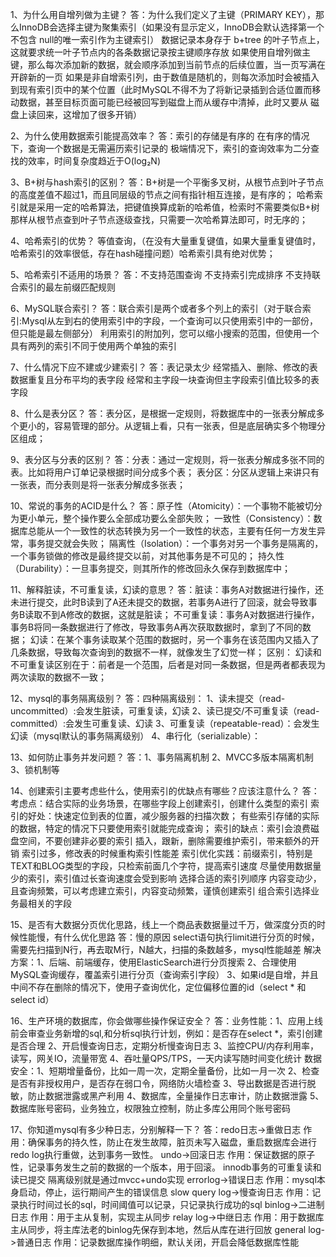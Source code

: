1、为什么用自增列做为主键？
答：为什么我们定义了主键（PRIMARY KEY），那么InnoDB会选择主键为聚集索引（如果没有显示定义，InnoDB会默认选择第一个不包含
    null的唯一索引作为主键索引）
    数据记录本身存于 b+tree 的叶子节点上，这就要求统一叶子节点内的各条数据记录按主键顺序存放
    如果使用自增列做主键，那么每次添加新的数据，就会顺序添加到当前节点的后续位置，当一页写满在开辟新的一页
    如果是非自增索引列，由于数值是随机的，则每次添加时会被插入到现有索引页中的某个位置（此时MySQL不得不为了将新记录插到合适位置⽽移动数据，甚⾄⽬标⻚⾯可能已经被回写到磁盘上⽽从缓存中清掉，此时⼜要从
    磁盘上读回来，这增加了很多开销）

2、为什么使用数据索引能提高效率？
答：索引的存储是有序的
    在有序的情况下，查询一个数据是无需遍历索引记录的
    极端情况下，索引的查询效率为二分查找的效率，时间复杂度趋近于O(log₂N)

3、B+树与hash索引的区别？
答：B+树是一个平衡多叉树，从根节点到叶子节点的高度差值不超过1，而且同层级的节点之间有指针相互连接，是有序的；
    哈希索引就是采用一定的哈希算法，把键值换算成新的哈希值，检索时不需要类似B+树那样从根节点查到叶子节点逐级查找，只需要一次哈希算法即可，时无序的；

4、哈希索引的优势？
等值查询，（在没有大量重复键值，如果大量重复键值时，哈希索引的效率很低，存在hash碰撞问题）哈希索引具有绝对优势；

5、哈希索引不适用的场景？
答：不支持范围查询
    不支持索引完成排序
    不支持联合索引的最左前缀匹配规则

6、MySQL联合索引？
答：联合索引是两个或者多个列上的索引（对于联合索引:Mysql从左到右的使⽤索引中的字段，⼀个查询可以只使⽤索引中的⼀部份，但只能是最左侧部分）
    利用索引的附加列，您可以缩小搜索的范围，但使用一个具有两列的索引不同于使用两个单独的索引

7、什么情况下应不建或少建索引？
答：表记录太少
    经常插入、删除、修改的表
    数据重复且分布平均的表字段
    经常和主字段一块查询但主字段索引值比较多的表字段

8、什么是表分区？
答：表分区，是根据一定规则，将数据库中的一张表分解成多个更小的，容易管理的部分。从逻辑上看，只有一张表，但是底层确实多个物理分区组成；

9、表分区与分表的区别？
答：分表：通过一定规则，将一张表分解成多张不同的表。比如将用户订单记录根据时间分成多个表；
    表分区：分区从逻辑上来讲只有一张表，而分表则是将一张表分解成多张表；

10、常说的事务的ACID是什么？
答：原子性（Atomicity）：一个事物不能被切分为更小单元，整个操作要么全部成功要么全部失败；
    一致性（Consistency）：数据库总能从一个一致性的状态转换为另一个一致性的状态，主要有任何一方发生异常，事务提交就会失败；
    隔离性（Isolation）：一个事务对另一个事务是隔离的，一个事务锁做的修改是最终提交以前，对其他事务是不可见的；
    持久性（Durability）：一旦事务提交，则其所作的修改回永久保存到数据库中；

11、解释脏读，不可重复读，幻读的意思？
答：脏读：事务A对数据进行操作，还未进行提交，此时B读到了A还未提交的数据，若事务A进行了回滚，就会导致事务B读取不到A修改的数据，这就是脏读；
    不可重复读：事务A对数据进行操作，事务B将同一条数据进行了修改，导致事务A再次获取数据时，拿到了不同的数据；
    幻读：在某个事务读取某个范围的数据时，另一个事务在该范围内又插入了几条数据，导致每次查询到的数据不一样，就像发生了幻觉一样；
    区别：
    幻读和不可重复读区别在于：前者是一个范围，后者是对同一条数据，但是两者都表现为两次读取的数据不一致；

12、mysql的事务隔离级别？
答：四种隔离级别：
    1、读未提交（read-uncommitted）:会发生脏读，可重复读，幻读
    2、读已提交/不可重复读（read-committed）:会发生可重复读、幻读
    3、可重复读（repeatable-read）：会发生幻读（mysql默认的事务隔离级别）
    4、串行化（serializable）：

13、如何防止事务并发问题？
答：1、事务隔离机制
    2、MVCC多版本隔离机制
    3、锁机制等

14、创建索引主要考虑些什么，使用索引的优缺点有哪些？应该注意什么？
答：考虑点：结合实际的业务场景，在哪些字段上创建索引，创建什么类型的索引
索引的好处：快速定位到表的位置，减少服务器的扫描次数；
          有些索引存储的实际的数据，特定的情况下只要使用索引就能完成查询；
索引的缺点：索引会浪费磁盘空间，不要创建非必要的索引
          插入，跟新，删除需要维护索引，带来额外的开销
          索引过多，修改表的时候重构索引性能差
索引优化实践：前缀索引，特别是TEXT和BLOG类型的字段，只检索前面几个字符，提高索引速度
            尽量使用数据量少的索引，索引值过长查询速度会受到影响
            选择合适的索引列顺序
            内容变动少，且查询频繁，可以考虑建立索引，内容变动频繁，谨慎创建索引
            组合索引选择业务最相关的字段

15、是否有大数据分页优化思路，线上一个商品表数据量过千万，做深度分页的时候性能慢，有什么优化思路
答：慢的原因 select语句执行limit进行分页的时候，需要先扫描到N行，再去取M行，N越大，扫描的条数越多，mysql性能越差
    解决方案：1、后端、前端缓存，使用ElasticSearch进行分页搜索
            2、合理使用MySQL查询缓存，覆盖索引进行分页（查询索引字段）
            3、如果id是自增，并且中间不存在删除的情况下，使用子查询优化，定位偏移位置的id（select * 和 select id）

16、生产环境的数据库，你会做哪些操作保证安全？
答：业务性能：1、应用上线前会审查业务新增的sql,和分析sql执行计划，例如：是否存在select *，索引创建是否合理
            2、开启慢查询日志，定期分析慢查询日志
            3、监控CPU/内存利用率，读写，网关IO，流量带宽
            4、吞吐量QPS/TPS，一天内读写随时间变化统计
    数据安全：1、短期增量备份，比如一周一次，定期全量备份，比如一月一次
            2、检查是否有非授权用户，是否存在弱口令，网络防火墙检查
            3、导出数据是否进行脱敏，防止数据泄露或黑产利用
            4、数据库，全量操作日志审计，防止数据泄露
            5、数据库账号密码，业务独立，权限独立控制，防止多库公用同个账号密码

17、你知道mysql有多少种日志，分别解释一下？
答：redo日志->重做日志 作用：确保事务的持久性，防止在发生故障，脏页未写入磁盘，重启数据库会进行redo log执行重做，达到事务一致性。
    undo->回滚日志  作用：保证数据的原子性，记录事务发生之前的数据的一个版本，用于回滚。
                    innodb事务的可重复读和读已提交 隔离级别就是通过mvcc+undo实现
    errorlog->错误日志  作用：mysql本身启动，停止，运行期间产生的错误信息
    slow query log->慢查询日志  作用：记录执行时间过长的sql，时间阈值可以记录，只记录执行成功的sql
    binlog->二进制日志  作用：用于主从复制，实现主从同步
    relay log->中继日志  作用：用于数据库主从同步，将主库法老的binlog先保存到本地，然后从库在进行回放
    general log->普通日志  作用：记录数据库操作明细，默认关闭，开启会降低数据库性能








